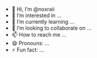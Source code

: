 - 👋 Hi, I’m @noxraii
- 👀 I’m interested in ...
- 🌱 I’m currently learning ...
- 💞️ I’m looking to collaborate on ...
- 📫 How to reach me ...
- 😄 Pronouns: ...
- ⚡ Fun fact: ...

<!---
noxraii/noxraii is a ✨ special ✨ repository because its `README.md` (this file) appears on your GitHub profile.
You can click the Preview link to take a look at your changes.
--->
